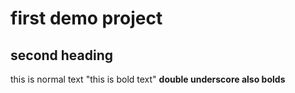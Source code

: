 # first demo project
## second heading
this is normal text
"this is bold text"
__double underscore also bolds__
